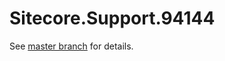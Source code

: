 # Sitecore.Support.94144

See [master branch](https://github.com/sitecoresupport/Sitecore.Support.94144) for details.